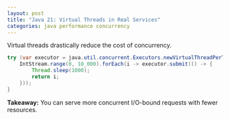 ```yaml
---
layout: post
title: "Java 21: Virtual Threads in Real Services"
categories: java performance concurrency
---
```


Virtual threads drastically reduce the cost of concurrency.

```java
try (var executor = java.util.concurrent.Executors.newVirtualThreadPerTaskExecutor()) {
    IntStream.range(0, 10_000).forEach(i -> executor.submit(() -> {
        Thread.sleep(1000);
        return i;
    }));
}
```
**Takeaway:** You can serve more concurrent I/O-bound requests with fewer resources.

